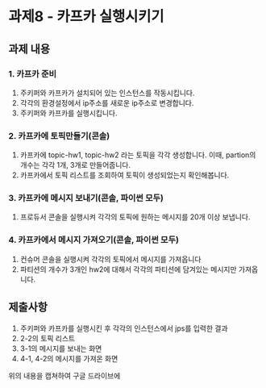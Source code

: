 # 과제8 - 카프카 실행시키기

## 과제 내용
### 1. 카프카 준비
1. 주키퍼와 카프카가 설치되어 있는 인스턴스를 작동시킵니다.
2. 각각의 환경설정에서 ip주소를 새로운 ip주소로 변경합니다.
3. 주키퍼와 카프카를 실행시킵니다.

### 2. 카프카에 토픽만들기(콘솔)
1. 카프카에 topic-hw1, topic-hw2 라는 토픽을 각각 생성합니다. 이때, partion의 개수는 각각 1개, 3개로 만들어줍니다.
2. 카프카에서 토픽 리스트를 조회하여 토픽이 생성되었는지 확인해봅니다.

### 3. 카프카에 메시지 보내기(콘솔, 파이썬 모두) 
1. 프로듀서 콘솔을 실행시켜 각각의 토픽에 원하는 메시지를 20개 이상 보냅니다.

### 4. 카프카에서 메시지 가져오기(콘솔, 파이썬 모두)
1. 컨슈머 콘솔을 실행시켜 각각의 토픽에서 메시지를 가져옵니다
2. 파티션의 개수가 3개인 hw2에 대해서 각각의 파티션에 담겨있는 메시지만 가져옵니다.

## 제출사항
1. 주키퍼와 카프카를 실행시킨 후 각각의 인스턴스에서 jps를 입력한 결과
2. 2-2의 토픽 리스트
3. 3-1의 메시지를 보내는 화면
4. 4-1, 4-2의 메시지를 가져온 화면

위의 내용을 캡쳐하여 구글 드라이브에 
